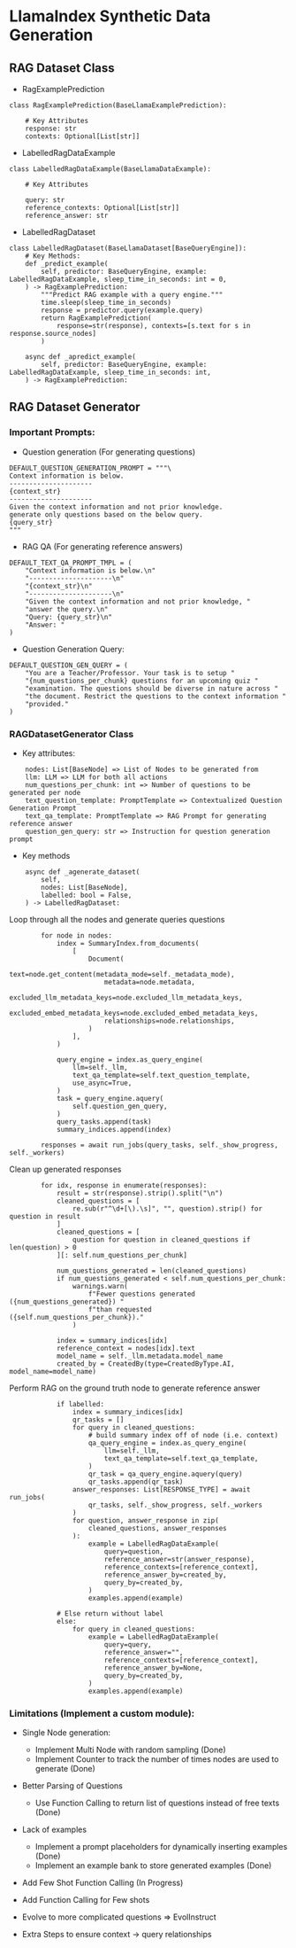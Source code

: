 # LlamaIndex Synthetic Data Generation

## RAG Dataset Class

* RagExamplePrediction
```
class RagExamplePrediction(BaseLlamaExamplePrediction):

    # Key Attributes
    response: str 
    contexts: Optional[List[str]] 
```

* LabelledRagDataExample
```
class LabelledRagDataExample(BaseLlamaDataExample):

    # Key Attributes

    query: str
    reference_contexts: Optional[List[str]]
    reference_answer: str
```

* LabelledRagDataset
```
class LabelledRagDataset(BaseLlamaDataset[BaseQueryEngine]):
    # Key Methods:
    def _predict_example(
        self, predictor: BaseQueryEngine, example: LabelledRagDataExample, sleep_time_in_seconds: int = 0,
    ) -> RagExamplePrediction:
        """Predict RAG example with a query engine."""
        time.sleep(sleep_time_in_seconds)
        response = predictor.query(example.query)
        return RagExamplePrediction(
            response=str(response), contexts=[s.text for s in response.source_nodes]
        )

    async def _apredict_example(
        self, predictor: BaseQueryEngine, example: LabelledRagDataExample, sleep_time_in_seconds: int,
    ) -> RagExamplePrediction:
```

## RAG Dataset Generator

### Important Prompts:
* Question generation (For generating questions)
```
DEFAULT_QUESTION_GENERATION_PROMPT = """\
Context information is below.
---------------------
{context_str}
---------------------
Given the context information and not prior knowledge.
generate only questions based on the below query.
{query_str}
"""
```

* RAG QA (For generating reference answers)
```
DEFAULT_TEXT_QA_PROMPT_TMPL = (
    "Context information is below.\n"
    "---------------------\n"
    "{context_str}\n"
    "---------------------\n"
    "Given the context information and not prior knowledge, "
    "answer the query.\n"
    "Query: {query_str}\n"
    "Answer: "
)
```

* Question Generation Query:
```
DEFAULT_QUESTION_GEN_QUERY = (
    "You are a Teacher/Professor. Your task is to setup "
    "{num_questions_per_chunk} questions for an upcoming quiz "
    "examination. The questions should be diverse in nature across "
    "the document. Restrict the questions to the context information "
    "provided."
)
```

### RAGDatasetGenerator Class
* Key attributes:
```
    nodes: List[BaseNode] => List of Nodes to be generated from
    llm: LLM => LLM for both all actions 
    num_questions_per_chunk: int => Number of questions to be generated per node
    text_question_template: PromptTemplate => Contextualized Question Generation Prompt
    text_qa_template: PromptTemplate => RAG Prompt for generating reference answer
    question_gen_query: str => Instruction for question generation prompt
```

* Key methods
```
    async def _agenerate_dataset(
        self,
        nodes: List[BaseNode],
        labelled: bool = False,
    ) -> LabelledRagDataset:
```

Loop through all the nodes and generate queries questions
```
        for node in nodes:
            index = SummaryIndex.from_documents(
                [
                    Document(
                        text=node.get_content(metadata_mode=self._metadata_mode),
                        metadata=node.metadata,
                        excluded_llm_metadata_keys=node.excluded_llm_metadata_keys,
                        excluded_embed_metadata_keys=node.excluded_embed_metadata_keys,
                        relationships=node.relationships,
                    )
                ],
            )

            query_engine = index.as_query_engine(
                llm=self._llm,
                text_qa_template=self.text_question_template,
                use_async=True,
            )
            task = query_engine.aquery(
                self.question_gen_query,
            )
            query_tasks.append(task)
            summary_indices.append(index)

        responses = await run_jobs(query_tasks, self._show_progress, self._workers)
```

Clean up generated responses
```
        for idx, response in enumerate(responses):
            result = str(response).strip().split("\n")
            cleaned_questions = [
                re.sub(r"^\d+[\).\s]", "", question).strip() for question in result
            ]
            cleaned_questions = [
                question for question in cleaned_questions if len(question) > 0
            ][: self.num_questions_per_chunk]

            num_questions_generated = len(cleaned_questions)
            if num_questions_generated < self.num_questions_per_chunk:
                warnings.warn(
                    f"Fewer questions generated ({num_questions_generated}) "
                    f"than requested ({self.num_questions_per_chunk})."
                )

            index = summary_indices[idx]
            reference_context = nodes[idx].text
            model_name = self._llm.metadata.model_name
            created_by = CreatedBy(type=CreatedByType.AI, model_name=model_name)

```

Perform RAG on the ground truth node to generate reference answer
```
            if labelled:
                index = summary_indices[idx]
                qr_tasks = []
                for query in cleaned_questions:
                    # build summary index off of node (i.e. context)
                    qa_query_engine = index.as_query_engine(
                        llm=self._llm,
                        text_qa_template=self.text_qa_template,
                    )
                    qr_task = qa_query_engine.aquery(query)
                    qr_tasks.append(qr_task)
                answer_responses: List[RESPONSE_TYPE] = await run_jobs(
                    qr_tasks, self._show_progress, self._workers
                )
                for question, answer_response in zip(
                    cleaned_questions, answer_responses
                ):
                    example = LabelledRagDataExample(
                        query=question,
                        reference_answer=str(answer_response),
                        reference_contexts=[reference_context],
                        reference_answer_by=created_by,
                        query_by=created_by,
                    )
                    examples.append(example)

            # Else return without label
            else:
                for query in cleaned_questions:
                    example = LabelledRagDataExample(
                        query=query,
                        reference_answer="",
                        reference_contexts=[reference_context],
                        reference_answer_by=None,
                        query_by=created_by,
                    )
                    examples.append(example)
```

### Limitations (Implement a custom module):
- Single Node generation:
  + Implement Multi Node with random sampling (Done)
  + Implement Counter to track the number of times nodes are used to generate (Done)
- Better Parsing of Questions
  + Use Function Calling to return list of questions instead of free texts (Done)
- Lack of examples
  + Implement a prompt placeholders for dynamically inserting examples (Done)
  + Implement an example bank to store generated examples (Done)

- Add Few Shot Function Calling (In Progress)
- Add Function Calling for Few shots
- Evolve to more complicated questions => EvolInstruct
- Extra Steps to ensure context -> query relationships
